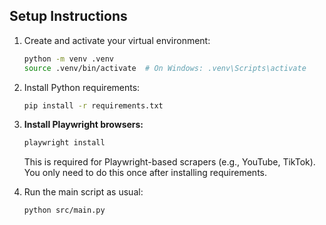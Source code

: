 ## Setup Instructions

1. Create and activate your virtual environment:
    ```bash
    python -m venv .venv
    source .venv/bin/activate  # On Windows: .venv\Scripts\activate
    ```

2. Install Python requirements:
    ```bash
    pip install -r requirements.txt
    ```

3. **Install Playwright browsers:**
    ```bash
    playwright install
    ```
    This is required for Playwright-based scrapers (e.g., YouTube, TikTok).  
    You only need to do this once after installing requirements.

4. Run the main script as usual:
    ```bash
    python src/main.py
    ```
